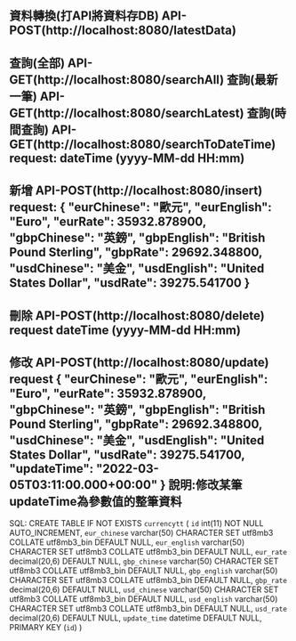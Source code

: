 資料轉換(打API將資料存DB)
API-POST(http://localhost:8080/latestData)
-------------------------------------------------------
查詢(全部)
API-GET(http://localhost:8080/searchAll)
查詢(最新一筆)
API-GET(http://localhost:8080/searchLatest)
查詢(時間查詢)
API-GET(http://localhost:8080/searchToDateTime)
request:
dateTime (yyyy-MM-dd HH:mm)
-------------------------------------------------------
新增
API-POST(http://localhost:8080/insert)
request:
{
  "eurChinese": "歐元",
  "eurEnglish": "Euro",
  "eurRate": 35932.878900,
  "gbpChinese": "英鎊",
  "gbpEnglish": "British Pound Sterling",
  "gbpRate": 29692.348800,
  "usdChinese": "美金",
  "usdEnglish": "United States Dollar",
  "usdRate": 39275.541700
}
-------------------------------------------------------
刪除
API-POST(http://localhost:8080/delete)
request
dateTime (yyyy-MM-dd HH:mm)
-------------------------------------------------------
修改
API-POST(http://localhost:8080/update)
request
{
  "eurChinese": "歐元",
  "eurEnglish": "Euro",
  "eurRate": 35932.878900,
  "gbpChinese": "英鎊",
  "gbpEnglish": "British Pound Sterling",
  "gbpRate": 29692.348800,
  "usdChinese": "美金",
  "usdEnglish": "United States Dollar",
  "usdRate": 39275.541700,
  "updateTime": "2022-03-05T03:11:00.000+00:00"
}
說明:修改某筆updateTime為參數值的整筆資料
-------------------------------------------------------
SQL:
CREATE TABLE IF NOT EXISTS `currencytt` (
  `id` int(11) NOT NULL AUTO_INCREMENT,
  `eur_chinese` varchar(50) CHARACTER SET utf8mb3 COLLATE utf8mb3_bin DEFAULT NULL,
  `eur_english` varchar(50) CHARACTER SET utf8mb3 COLLATE utf8mb3_bin DEFAULT NULL,
  `eur_rate` decimal(20,6) DEFAULT NULL,
  `gbp_chinese` varchar(50) CHARACTER SET utf8mb3 COLLATE utf8mb3_bin DEFAULT NULL,
  `gbp_english` varchar(50) CHARACTER SET utf8mb3 COLLATE utf8mb3_bin DEFAULT NULL,
  `gbp_rate` decimal(20,6) DEFAULT NULL,
  `usd_chinese` varchar(50) CHARACTER SET utf8mb3 COLLATE utf8mb3_bin DEFAULT NULL,
  `usd_english` varchar(50) CHARACTER SET utf8mb3 COLLATE utf8mb3_bin DEFAULT NULL,
  `usd_rate` decimal(20,6) DEFAULT NULL,
  `update_time` datetime DEFAULT NULL,
  PRIMARY KEY (`id`)
)
